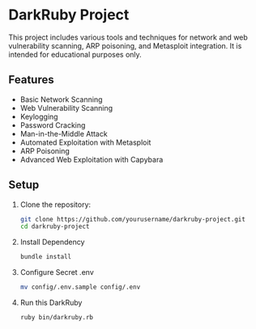 # DarkRuby Project

This project includes various tools and techniques for network and web vulnerability scanning, ARP poisoning, and Metasploit integration. It is intended for educational purposes only.

## Features

- Basic Network Scanning
- Web Vulnerability Scanning
- Keylogging
- Password Cracking
- Man-in-the-Middle Attack
- Automated Exploitation with Metasploit
- ARP Poisoning
- Advanced Web Exploitation with Capybara

## Setup

1. Clone the repository:
   ```sh
   git clone https://github.com/yourusername/darkruby-project.git
   cd darkruby-project
   ```
2. Install Dependency
   ```sh
   bundle install
   ```
3. Configure Secret .env
   ```sh
   mv config/.env.sample config/.env
   ```   
4. Run this DarkRuby
    ```
    ruby bin/darkruby.rb
    ```